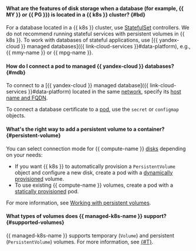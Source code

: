 #### What are the features of disk storage when a database (for example, {{ MY }} or {{ PG }}) is located in a {{ k8s }} cluster? {#bd}

For a database located in a {{ k8s }} cluster, use [StatefulSet](https://kubernetes.io/docs/concepts/workloads/controllers/statefulset/) controllers. We do not recommend running stateful services with persistent volumes in {{ k8s }}. To work with databases of stateful applications, use [{{ yandex-cloud }} managed databases]({{ link-cloud-services }}#data-platform), e.g., {{ mmy-name }} or {{ mpg-name }}.

#### How do I connect a pod to managed {{ yandex-cloud }} databases? {#mdb}

To connect to a [{{ yandex-cloud }} managed database]({{ link-cloud-services }}#data-platform) located in the same [network](../../vpc/concepts/network.md#network), specify its [host name and FQDN](../../compute/concepts/network.md#hostname).

To connect a database certificate to a [pod](../../managed-kubernetes/concepts/index.md#pod), use the `secret` or `configmap` objects.

#### What's the right way to add a persistent volume to a container? {#persistent-volume}

You can select connection mode for {{ compute-name }} [disks](../../compute/concepts/disk.md) depending on your needs:
* If you want {{ k8s }} to automatically provision a `PersistentVolume` object and configure a new disk, create a pod with a [dynamically provisioned](../../managed-kubernetes/operations/volumes/dynamic-create-pv.md) volume.
* To use existing {{ compute-name }} volumes, create a pod with a [statically provisioned](../../managed-kubernetes/operations/volumes/static-create-pv.md) pod.

For more information, see [Working with persistent volumes](../../managed-kubernetes/concepts/volume.md#persistent-volume).

#### What types of volumes does {{ managed-k8s-name }} support? {#supported-volumes}

{{ managed-k8s-name }} supports temporary (`Volume`) and persistent (`PersistentVolume`) volumes. For more information, see [{#T}](../../managed-kubernetes/concepts/volume.md).
